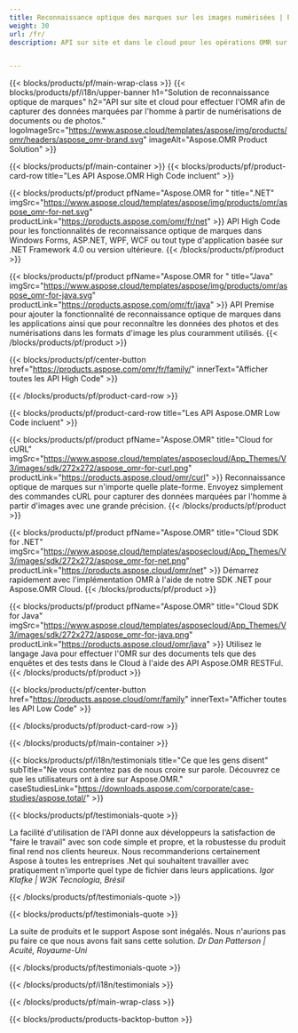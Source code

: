 ```yaml
---
title: Reconnaissance optique des marques sur les images numérisées | Photos. Sortie en CSV 
weight: 30
url: /fr/
description: API sur site et dans le cloud pour les opérations OMR sur des images numérisées tournées, vues latéralement. Traitez les questionnaires, les enquêtes, les QCM avec une grande précision et obtenez les résultats au format CSV.


---
```


{{< blocks/products/pf/main-wrap-class >}}
{{< blocks/products/pf/i18n/upper-banner h1="Solution de reconnaissance optique de marques" h2="API sur site et cloud pour effectuer l'OMR afin de capturer des données marquées par l'homme à partir de numérisations de documents ou de photos." logoImageSrc="https://www.aspose.cloud/templates/aspose/img/products/omr/headers/aspose_omr-brand.svg" imageAlt="Aspose.OMR Product Solution" >}}

{{< blocks/products/pf/main-container >}}
{{< blocks/products/pf/product-card-row title="Les API Aspose.OMR High Code incluent" >}}

{{< blocks/products/pf/product pfName="Aspose.OMR for " title=".NET" imgSrc="https://www.aspose.cloud/templates/aspose/img/products/omr/aspose_omr-for-net.svg" productLink="https://products.aspose.com/omr/fr/net" >}}
API High Code pour les fonctionnalités de reconnaissance optique de marques dans Windows Forms, ASP.NET, WPF, WCF ou tout type d'application basée sur .NET Framework 4.0 ou version ultérieure.
{{< /blocks/products/pf/product >}}

{{< blocks/products/pf/product pfName="Aspose.OMR for " title="Java" imgSrc="https://www.aspose.cloud/templates/aspose/img/products/omr/aspose_omr-for-java.svg" productLink="https://products.aspose.com/omr/fr/java" >}}
API Premise pour ajouter la fonctionnalité de reconnaissance optique de marques dans les applications ainsi que pour reconnaître les données des photos et des numérisations dans les formats d'image les plus couramment utilisés.
{{< /blocks/products/pf/product >}}

{{< blocks/products/pf/center-button href="https://products.aspose.com/omr/fr/family/" innerText="Afficher toutes les API High Code" >}}

{{< /blocks/products/pf/product-card-row >}}

{{< blocks/products/pf/product-card-row title="Les API Aspose.OMR Low Code incluent" >}}

{{< blocks/products/pf/product pfName="Aspose.OMR" title="Cloud for cURL" imgSrc="https://www.aspose.cloud/templates/asposecloud/App_Themes/V3/images/sdk/272x272/aspose_omr-for-curl.png" productLink="https://products.aspose.cloud/omr/curl" >}}
Reconnaissance optique de marques sur n'importe quelle plate-forme. Envoyez simplement des commandes cURL pour capturer des données marquées par l'homme à partir d'images avec une grande précision.
{{< /blocks/products/pf/product >}}

{{< blocks/products/pf/product pfName="Aspose.OMR" title="Cloud SDK for .NET" imgSrc="https://www.aspose.cloud/templates/asposecloud/App_Themes/V3/images/sdk/272x272/aspose_omr-for-net.png" productLink="https://products.aspose.cloud/omr/net" >}}
Démarrez rapidement avec l'implémentation OMR à l'aide de notre SDK .NET pour Aspose.OMR Cloud.
{{< /blocks/products/pf/product >}}

{{< blocks/products/pf/product pfName="Aspose.OMR" title="Cloud SDK for Java" imgSrc="https://www.aspose.cloud/templates/asposecloud/App_Themes/V3/images/sdk/272x272/aspose_omr-for-java.png" productLink="https://products.aspose.cloud/omr/java" >}}
Utilisez le langage Java pour effectuer l'OMR sur des documents tels que des enquêtes et des tests dans le Cloud à l'aide des API Aspose.OMR RESTFul.
{{< /blocks/products/pf/product >}}

{{< blocks/products/pf/center-button href="https://products.aspose.cloud/omr/family" innerText="Afficher toutes les API Low Code" >}}

{{< /blocks/products/pf/product-card-row >}}

{{< /blocks/products/pf/main-container >}}

{{< blocks/products/pf/i18n/testimonials title="Ce que les gens disent" subTitle="Ne vous contentez pas de nous croire sur parole. Découvrez ce que les utilisateurs ont à dire sur Aspose.OMR." caseStudiesLink="https://downloads.aspose.com/corporate/case-studies/aspose.total/" >}}

{{< blocks/products/pf/testimonials-quote >}}
<p class="first">
 La facilité d'utilisation de l'API donne aux développeurs la satisfaction de "faire le travail" avec son code simple et propre, et la robustesse du produit final rend nos clients heureux. Nous recommanderions certainement Aspose à toutes les entreprises .Net qui souhaitent travailler avec pratiquement n'importe quel type de fichier dans leurs applications.
 <em>
  Igor Klafke | W3K Tecnologia, Brésil
 </em>
</p>

{{< /blocks/products/pf/testimonials-quote >}}

{{< blocks/products/pf/testimonials-quote >}}
<p class="second">
 La suite de produits et le support Aspose sont inégalés. Nous n'aurions pas pu faire ce que nous avons fait sans cette solution.
 <em>
  Dr Dan Patterson | Acuité, Royaume-Uni
 </em>
</p>

{{< /blocks/products/pf/testimonials-quote >}}

{{< /blocks/products/pf/i18n/testimonials >}}

{{< /blocks/products/pf/main-wrap-class >}}

{{< blocks/products/products-backtop-button >}}
